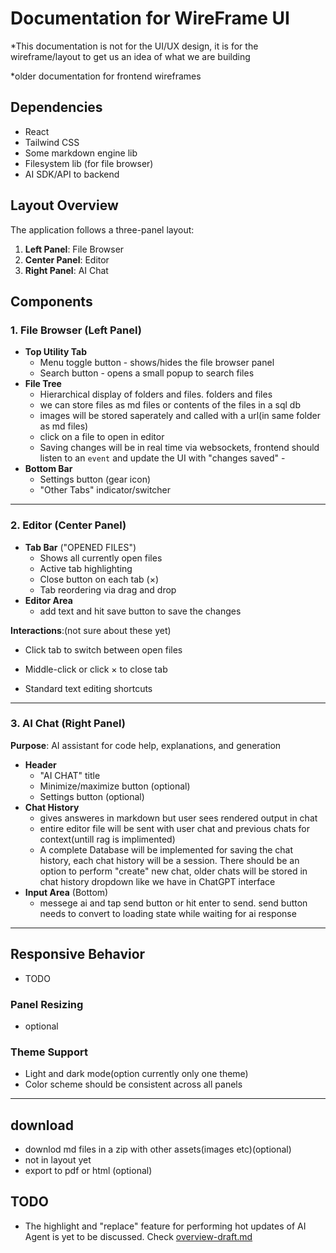 # Documentation for WireFrame UI

\*This documentation is not for the UI/UX design, it is for the wireframe/layout to get us an idea of what we are building

\*older documentation for frontend wireframes

## Dependencies

- React
- Tailwind CSS
- Some markdown engine lib
- Filesystem lib (for file browser)
- AI SDK/API to backend

## Layout Overview

The application follows a three-panel layout:

1. **Left Panel**: File Browser
2. **Center Panel**: Editor
3. **Right Panel**: AI Chat

## Components

### 1. File Browser (Left Panel)

- **Top Utility Tab**
  - Menu toggle button - shows/hides the file browser panel
  - Search button - opens a small popup to search files
- **File Tree**
  - Hierarchical display of folders and files. folders and files
  - we can store files as md files or contents of the files in a sql db
  - images will be stored saperately and called with a url(in same folder as md files)
  - click on a file to open in editor
  - Saving changes will be in real time via websockets, frontend should listen to an `event` and update the UI with "changes saved" -
- **Bottom Bar**
  - Settings button (gear icon)
  - "Other Tabs" indicator/switcher

---

### 2. Editor (Center Panel)

- **Tab Bar** ("OPENED FILES")
  - Shows all currently open files
  - Active tab highlighting
  - Close button on each tab (×)
  - Tab reordering via drag and drop
- **Editor Area**
  - add text and hit save button to save the changes

**Interactions**:(not sure about these yet)

- Click tab to switch between open files
- Middle-click or click × to close tab

- Standard text editing shortcuts

---

### 3. AI Chat (Right Panel)

**Purpose**: AI assistant for code help, explanations, and generation

- **Header**
  - "AI CHAT" title
  - Minimize/maximize button (optional)
  - Settings button (optional)
- **Chat History**
  - gives answeres in markdown but user sees rendered output in chat
  - entire editor file will be sent with user chat and previous chats for context(untill rag is implimented)
  - A complete Database will be implemented for saving the chat history, each chat history will be a session. There should be an option to perform "create" new chat, older chats will be stored in chat history dropdown like we have in ChatGPT interface
- **Input Area** (Bottom)
  - messege ai and tap send button or hit enter to send. send button needs to convert to loading state while waiting for ai response

---

## Responsive Behavior

- TODO

### Panel Resizing

- optional

### Theme Support

- Light and dark mode(option currently only one theme)
- Color scheme should be consistent across all panels

---

## download

- downlod md files in a zip with other assets(images etc)(optional)
- not in layout yet
- export to pdf or html (optional)

## TODO

- The highlight and "replace" feature for performing hot updates of AI Agent is yet to be discussed. Check [overview-draft.md](../archietecture/overview-draft.md#ai-related-features)
